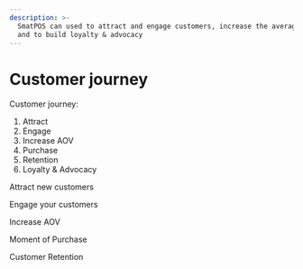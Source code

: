 ```yaml
---
description: >-
  SmatPOS can used to attract and engage customers, increase the average order,
  and to build loyalty & advocacy
---
```


# Customer journey

Customer journey:

1. Attract
2. Engage
3. Increase AOV
4. Purchase
5. Retention
6. Loyalty & Advocacy

Attract new customers

Engage your customers

Increase AOV

Moment of Purchase

Customer Retention






